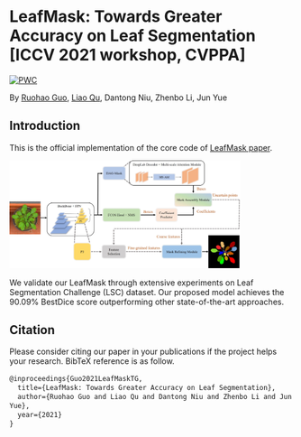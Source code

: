 # LeafMask: Towards Greater Accuracy on Leaf Segmentation [ICCV 2021 workshop, CVPPA]

[![PWC](https://img.shields.io/endpoint.svg?url=https://paperswithcode.com/badge/leafmask-towards-greater-accuracy-on-leaf/instance-segmentation-on-leaf-segmentation)](https://paperswithcode.com/sota/instance-segmentation-on-leaf-segmentation?p=leafmask-towards-greater-accuracy-on-leaf)

By [Ruohao Guo](https://github.com/easton-cau), [Liao Qu](https://github.com/QuLiao1117), Dantong Niu, Zhenbo Li, Jun Yue

## Introduction

This is the official implementation of the core code of [LeafMask paper](https://arxiv.org/abs/2108.03568).

<img src="images/overview.jpg" alt="image" style="zoom:40%;" />

We validate our LeafMask through extensive experiments on Leaf Segmentation Challenge (LSC) dataset. Our proposed model achieves the 90.09% BestDice score outperforming other state-of-the-art approaches.

## Citation
Please consider citing our paper in your publications if the project helps your research. BibTeX reference is as follow.

```
@inproceedings{Guo2021LeafMaskTG,
  title={LeafMask: Towards Greater Accuracy on Leaf Segmentation},
  author={Ruohao Guo and Liao Qu and Dantong Niu and Zhenbo Li and Jun Yue},
  year={2021}
}
```

